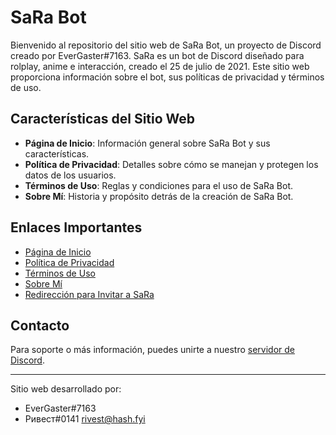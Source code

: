# SaRa Bot

Bienvenido al repositorio del sitio web de SaRa Bot, un proyecto de Discord creado por EverGaster#7163. SaRa es un bot de Discord diseñado para rolplay, anime e interacción, creado el 25 de julio de 2021. Este sitio web proporciona información sobre el bot, sus políticas de privacidad y términos de uso.

## Características del Sitio Web

- **Página de Inicio**: Información general sobre SaRa Bot y sus características.
- **Política de Privacidad**: Detalles sobre cómo se manejan y protegen los datos de los usuarios.
- **Términos de Uso**: Reglas y condiciones para el uso de SaRa Bot.
- **Sobre Mí**: Historia y propósito detrás de la creación de SaRa Bot.

## Enlaces Importantes

- [Página de Inicio](index.html)
- [Política de Privacidad](privacy-policy.html)
- [Términos de Uso](terms-of-use.html)
- [Sobre Mí](sobremi.html)
- [Redirección para Invitar a SaRa](redireccion.html)

## Contacto

Para soporte o más información, puedes unirte a nuestro [servidor de Discord](https://discord.gg/Yy4CDZYp2t).

---

Sitio web desarrollado por:
- EverGaster#7163
- Ривест#0141 <rivest@hash.fyi>